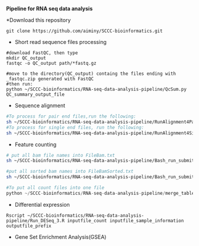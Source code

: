 **Pipeline for RNA seq data analysis**

*Download this repository
```
git clone https://github.com/aiminy/SCCC-bioinformatics.git
```

* Short read sequence files processing
```
#download FastQC, then type
mkdir QC_output
fastqc -o QC_output path/*fastq.gz

#move to the directory(QC_output) containg the files ending with _fastqc.zip generated with FastQC
#then run: 
python ~/SCCC-bioinformatics/RNA-seq-data-analysis-pipeline/QcSum.py QC_summary_output_file
```
  * Sequence alignment
```bash
#To process for pair end files,run the following:
sh ~/SCCC-bioinformatics/RNA-seq-data-analysis-pipeline/RunAlignment4PairEnd.sh Sample_9.txt
#To process for single end files, run the following:
sh ~/SCCC-bioinformatics/RNA-seq-data-analysis-pipeline/RunAlignment4SingleEnd.sh Sample_9.txt  
```
   * Feature counting
```bash
# put all bam file names into FileBam.txt
sh ~/SCCC-bioinformatics/RNA-seq-data-analysis-pipeline/Bash_run_submit_job_4_sorted_bam.sh FileBam.txt

#put all sorted bam names into FileBamSorted.txt 
sh ~/SCCC-bioinformatics/RNA-seq-data-analysis-pipeline/Bash_run_submit_job_4_sorted_bam_2.sh FileBamSorted.txt
```

```python
#To put all count files into one file
python ~/SCCC-bioinformatics/RNA-seq-data-analysis-pipeline/merge_tables.py koji_data_count_sample_information_c1_c3_3.txt Output_count_samples24.txt
```

   * Differential expression
  
```Rscript 
Rscript ~/SCCC-bioinformatics/RNA-seq-data-analysis-pipeline/Run_DESeq_3.R inputfile_count inputfile_sample_information outputfile_prefix

```
   * Gene Set Enrichment Analysis(GSEA)
